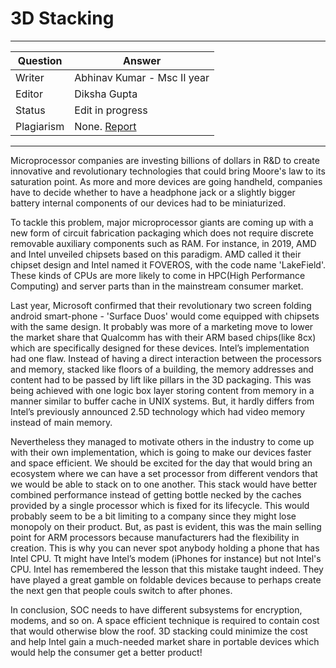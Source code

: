 # 3D Stacking

---

| Question   | Answer                                                            |
| ---------- | ----------------------------------------------------------------- |
| Writer     | Abhinav Kumar - Msc II year                                      |
| Editor     | Diksha Gupta                                                       |
| Status     | Edit in progress |
| Plagiarism | None. [Report](./plag-reports/plag-3d-stacking.pdf)|

---

Microprocessor companies are investing billions of dollars in R&D to create innovative and revolutionary technologies that could bring Moore's law to its saturation point. As more and more devices are going handheld, companies have to decide whether to have a headphone jack or a slightly bigger battery internal components of our devices had to be miniaturized.

To tackle this problem, major microprocessor giants are coming up with a new form of circuit fabrication packaging which does not require discrete removable auxiliary components such as RAM. For instance, in 2019, AMD and Intel unveiled chipsets based on this paradigm. AMD called it their chipset design and Intel named it FOVEROS, with the code name 'LakeField'. These kinds of CPUs are more likely to come in HPC(High Performance Computing) and server parts than in the mainstream consumer market.

Last year, Microsoft confirmed that their revolutionary two screen folding android smart-phone - 'Surface Duos' would come equipped with chipsets with the same design. It probably was more of a marketing move to lower the market share that Qualcomm has with their ARM based chips(like 8cx) which are specifically designed for these devices. Intel’s implementation had one flaw. Instead of having a direct interaction between the processors and memory, stacked like floors of a building, the memory addresses and content had to be passed by lift like pillars in the 3D packaging. This was being achieved with one logic box layer storing content from memory in a manner similar to buffer cache in UNIX systems. But, it hardly differs from Intel’s previously announced 2.5D technology which had video memory instead of main memory.

Nevertheless they managed to motivate others in the industry to come up with their own implementation, which is going to make our devices faster and space efficient. We should be excited for the day that would bring an ecosystem where we can have a set processor from different vendors that we would be able to stack on to one another. This stack would have better combined performance instead of getting bottle necked by the caches provided by a single processor which is fixed for its lifecycle. This would probably seem to be a bit limiting to a company since they might lose monopoly on their product. But, as past is evident, this was the main selling point for ARM processors because manufacturers had the flexibility in creation. This is why you can never spot anybody holding a phone that has Intel CPU. Tt might have Intel’s modem (iPhones for instance) but not Intel's CPU. Intel has remembered the lesson that this mistake taught indeed. They have played a great gamble on foldable devices because to perhaps create the next gen that people couls switch to after phones.

In conclusion, SOC needs to have different subsystems for encryption, modems, and so on. A space efficient technique is required to contain cost that would otherwise blow the roof. 3D stacking could minimize the cost and help Intel gain a much-needed market share in portable devices which would help the consumer get a better product!

